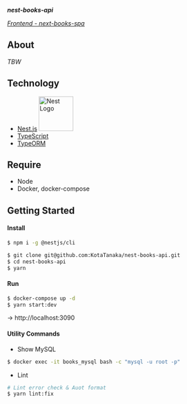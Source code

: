 ***nest-books-api***

*[Frontend -  next-books-spa](https://github.com/KotaTanaka/next-books-spa)*

## About

*TBW*

## Technology

* [Nest.js](https://github.com/nestjs/nest) <img src="https://nestjs.com/img/logo_text.svg" width="80" alt="Nest Logo" />
* [TypeScript](https://github.com/microsoft/TypeScript)
* [TypeORM](https://github.com/typeorm/typeorm)

## Require

* Node
* Docker, docker-compose

## Getting Started

#### Install

```bash
$ npm i -g @nestjs/cli
```

```bash
$ git clone git@github.com:KotaTanaka/nest-books-api.git
$ cd nest-books-api
$ yarn
```

#### Run

```bash
$ docker-compose up -d
$ yarn start:dev
```

→ http://localhost:3090

#### Utility Commands

* Show MySQL

```bash
$ docker exec -it books_mysql bash -c "mysql -u root -p"
```

* Lint


```bash
# Lint error check & Auot format
$ yarn lint:fix
```
